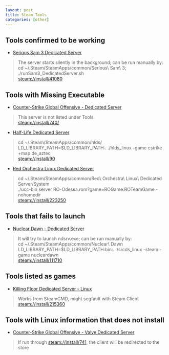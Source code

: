 ```yaml
---
layout: post
title: Steam Tools
categories: [other]
---
```


Tools confirmed to be working
-----------------------------
- [Serious Sam 3 Dedicated Server]()
> The server starts silently in the background; can be run manually by:  
> cd ~/.Steam/SteamApps/common/Serious\ Sam\ 3; ./runSam3_DedicatedServer.sh  
[steam://install/41080](steam://install/41080)

Tools with Missing Executable
-----------------------------
- [Counter-Strike Global Offensive - Dedicated Server]()
> This server is not listed under Tools.  
[steam://install/740/](steam://install/740)

- [Half-Life Dedicated Server]()  
> cd ~/.Steam/SteamApps/common/hlds/  
> LD_LIBRARY_PATH=$LD_LIBRARY_PATH:. ./hlds_linux -game cstrike +map de_aztec  
[steam://install/90](steam://install/90)

- [Red Orchestra Linux Dedicated Server]()  
> cd ~/.Steam/SteamApps/common/Red\ Orchestra\ Linux\ Dedicated Server/System  
> ./ucc-bin server RO-Odessa.rom?game=ROGame.ROTeamGame -nohomedir  
[steam://install/223250](steam://install/223250)

Tools that fails to launch
--------------------------
- [Nuclear Dawn - Dedicated Server]()  
> It will try to launch ndsrv.exe; can be run manually by:  
> cd ~/.Steam/SteamApps/common/Nuclear\ Dawn  
> LD_LIBRARY_PATH=$LD_LIBRARY_PATH:bin:. ./srcds_linux  -steam -game nucleardawn  
[steam://install/111710](steam://install/111710)

Tools listed as games
---------------------
- [Killing Floor Dedicated Server - Linux]()  
> Works from SteamCMD, might segfault with Steam Client
[steam://install/215360](steam://install/215360)

Tools with Linux information that does not install
--------------------------------------------------
- [Counter-Strike Global Offensive - Valve Dedicated Server]()
> If run through [steam://install/741](steam://install/741), the client will be redirected to the store
